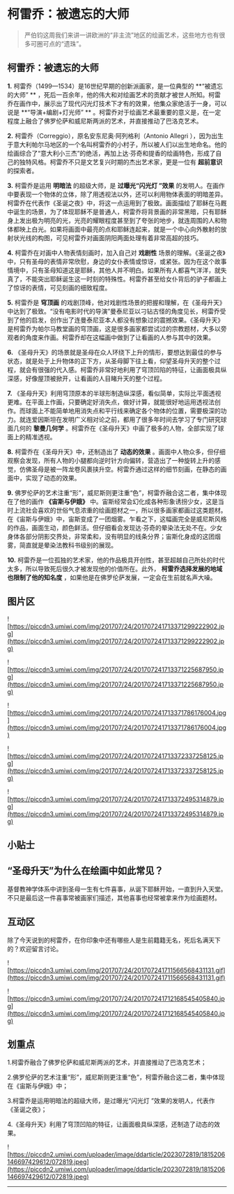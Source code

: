 # 柯雷乔：被遗忘的大师

> 严伯钧这周我们来讲一讲欧洲的“非主流”地区的绘画艺术，这些地方也有很多可圈可点的“遗珠”。

## 柯雷乔：被遗忘的大师

 **1.** 柯雷乔（1499—1534）是16世纪早期的创新派画家，是一位典型的 **“被遗忘的大师” ** ，死后一百余年，他的伟大和对绘画艺术的贡献才被世人所知。柯雷乔在画作中，展示出了现代闪光灯技术下才有的效果，他集众家绝活于一身，可以说是 **“导演+编剧+灯光师” ** 。柯雷乔对于绘画艺术最重要的意义是，在一定程度上融合了佛罗伦萨和威尼斯两派的艺术，并直接推动了巴洛克艺术。

 **2.** 柯雷乔（Correggio），原名安东尼奥·阿列格利（Antonio Allegri ），因为出生于意大利帕尔马地区的一个名叫柯雷乔的小村子，所以被人们以出生地命名。他的绘画综合了“意大利小三杰”的绝活，再加上达·芬奇和提香的绘画特色，形成了自己的独特风格。柯雷乔不只是文艺复兴时期的杰出艺术家，更是一位有 **超前意识** 的探索者。

 **3.** 柯雷乔是运用 **明暗法** 的超级大师，是 **过曝光“闪光灯 ”效果** 的发明人。在画作中要表现一个物体的立体，除了用透视法以外，还可以利用物体表面的明暗差异。柯雷乔在代表作《圣诞之夜》中，将这一点运用到了极致。画面描绘了耶稣在马厩中诞生的场景，为了体现耶稣不是普通人，柯雷乔将背景画的非常黑暗，只有耶稣身上发出极为明亮的光，光亮的耀眼程度甚至到了夸张的地步，就连周围的人和物体都映上白光。如果将画面中最亮的点和耶稣连起来，就是一个中心向外散射的放射状光线的构图，可见柯雷乔对画面阴阳两面处理有着非常高超的技巧。

 **4.** 柯雷乔在对画中人物表情刻画时，加入自己对 **戏剧性** 场景的理解。《圣诞之夜》中，只有圣母的表情非常欣慰，身边的女仆表情或惊讶，或紧张。因为在这个故事情境中，只有圣母知道这是耶稣，其他人并不明白。如果所有人都喜气洋洋，就失真了，不能突出耶稣诞生这一时刻的特殊性。柯雷乔甚至给女仆背后的驴子都画上了惊讶的表情，可见刻画的细致程度。

 **5.** 柯雷乔是 **穹顶画** 的戏剧顶峰，他对戏剧性场景的把握和理解，在《圣母升天》中达到了极致。“没有电影时代的导演”曼泰尼亚以刁钻古怪的角度见长，柯雷乔受到了他的启发，创作出了连曼泰尼亚本人都没有想象过的震撼效果。《圣母升天》是柯雷乔为帕尔马教堂画的穹顶画，这是很多画家都尝试过的宗教题材，大多以旁观者的角度来作画。柯雷乔却在这幅画中做到了让看画的人参与其中的效果。

 **6.** 《圣母升天》的场景就是圣母在众人环绕下上升的情形，要想达到最佳的参与状态，就是处于上升物体的正下方，从圣母脚下往上看，仰望圣母升天的整个过程，就会有很强的代入感。柯雷乔非常好地利用了穹顶凹陷的特征，让画面极具纵深感，好像屋顶被掀开，让看画的人目睹升天的整个过程。

 **7.** 《圣母升天》利用穹顶原本的半球形制造纵深感，看似简单，实际比平面透视更难。在平面上作画，只要确定好消失点，做好计算，就能很好地运用透视法创作。而球面上不能简单地用消失点和平行线来确定各个物体的位置，需要极深的功力。就连爱因斯坦在发明广义相对论之前，都用了很多年时间去学习了专门研究球面几何的 **黎曼几何学** 。柯雷乔在《圣母升天》中画了极多的人物，全部实现了球面上的精准透视。

 **8.** 柯雷乔在《圣母升天》中，还制造出了 **动态的效果** 。画面中人物众多，但仔细观察会发现，所有人物的小腿都向逆时针方向偏转，营造出了一种旋转上升的感觉，仿佛圣母是被一阵龙卷风裹挟升空。柯雷乔通过这样的细节刻画，在静态的画面中，实现了动态的效果。

 **9.** 佛罗伦萨的艺术注重“形”，威尼斯则更注重“色”，柯雷乔融合这二者，集中体现在了他的画作 **《宙斯与伊娥》** 中。宙斯经常会幻化成各种形象诱拐少女，这是当时上流社会喜欢的世俗气息浓重的绘画题材之一，所以很多画家都画过这类题材。在《宙斯与伊娥》中，宙斯变成了一团烟雾。乍看之下，这幅画完全是威尼斯风格的作品，画面生动，颜色鲜活。但仔细看会发现达·芬奇的晕染法无处不在。少女身体各部分阴影交界处，非常柔和，没有明显的线条分界；宙斯化身成的这团烟雾，简直就是晕染法教科书级别的展现。

 **10.** 柯雷乔是一位孤独的艺术家，他的作品极具开创性，甚至超越自己所处的时代太多，所以导致死后很久才被发现他的价值所在。此外， **柯雷乔选择发展的地域也限制了他的知名度** ，如果他是在佛罗伦萨发展，一定会在生前就名声大噪。

## 图片区

![https://piccdn3.umiwi.com/img/201707/24/201707241713371299222902.jpg](https://piccdn3.umiwi.com/img/201707/24/201707241713371299222902.jpg)

![https://piccdn3.umiwi.com/img/201707/24/201707241713371225687950.jpg](https://piccdn3.umiwi.com/img/201707/24/201707241713371225687950.jpg)

![https://piccdn3.umiwi.com/img/201707/24/201707241713371786176004.jpg](https://piccdn3.umiwi.com/img/201707/24/201707241713371786176004.jpg)

![https://piccdn3.umiwi.com/img/201707/24/201707241713372337258125.jpg](https://piccdn3.umiwi.com/img/201707/24/201707241713372337258125.jpg)

![https://piccdn3.umiwi.com/img/201707/24/201707241713372495314879.jpg](https://piccdn3.umiwi.com/img/201707/24/201707241713372495314879.jpg)

## 小贴士

## “圣母升天”为什么在绘画中如此常见？

基督教神学体系中讲到圣母一生有七件喜事，从诞下耶稣开始，一直到升入天堂。不只是最后这一件喜事常被画家们描述，其他喜事也经常被拿来作为绘画题材。

## 互动区

除了今天说到的柯雷乔，在你印象中还有哪些人是生前籍籍无名，死后名满天下的？欢迎留言讨论。

![https://piccdn3.umiwi.com/img/201707/24/201707241711566568431131.gif](https://piccdn3.umiwi.com/img/201707/24/201707241711566568431131.gif)

![https://piccdn3.umiwi.com/img/201707/24/201707241712168545405840.jpg](https://piccdn3.umiwi.com/img/201707/24/201707241712168545405840.jpg)

## 划重点

1.柯雷乔融合了佛罗伦萨和威尼斯两派的艺术，并直接推动了巴洛克艺术；

2.佛罗伦萨的艺术注重“形”，威尼斯则更注重“色”，柯雷乔融合这二者，集中体现在《宙斯与伊娥》中；

3.柯雷乔是运用明暗法的超级大师，是过曝光“闪光灯 ”效果的发明人，代表作《圣诞之夜》；

4.《圣母升天》利用了穹顶凹陷的特征，让画面极具纵深感，还制造了动态的效果。

![https://piccdn2.umiwi.com/uploader/image/ddarticle/2023072819/1815206146697429612/072819.jpeg](https://piccdn2.umiwi.com/uploader/image/ddarticle/2023072819/1815206146697429612/072819.jpeg)

---
